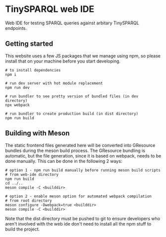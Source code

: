 # TinySPARQL web IDE
Web IDE for testing SPARQL queries against arbitary TinySPARQL endpoints.

## Getting started
This website uses a few JS packages that we manage using npm, so please install that on your machine before you start developing. 
```
# to install dependencies
npm i

# run dev server with hot module replacement
npm run dev

# run bundler to see pretty version of bundled files (in dev directory)
npx webpack

# run bundler to create production build (in dist directory)
npm run build

```

## Building with Meson
The static frontend files generated here will be converted into GResource bundles during the meson build process. The GResource bundling is automatic, but the file generation, since it is based on webpack, needs to be done manually. This can be done in the following 2 ways:

```
# option 1 - npm run build manually before running meson build scripts
# from web-ide directory
npm run build 
cd ../..
meson compile -C <builddir>

# option 2 - enable meson option for automated webpack compilation
# from root directory
meson configure -Dwebpack=true <builddir>
meson compile -C <builddir>

```

Note that the dist directory must be pushed to git to ensure developers who aren't involved with the web ide don't need to install all the npm stuff to build the project.